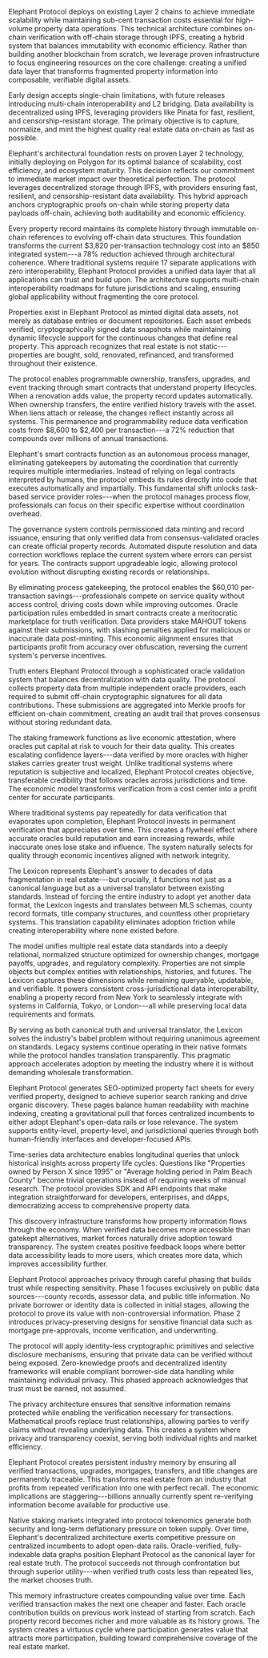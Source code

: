 
Elephant Protocol deploys on existing Layer 2 chains to achieve immediate scalability while maintaining sub-cent transaction costs essential for high-volume property data operations. This technical architecture combines on-chain verification with off-chain storage through IPFS, creating a hybrid system that balances immutability with economic efficiency. Rather than building another blockchain from scratch, we leverage proven infrastructure to focus engineering resources on the core challenge: creating a unified data layer that transforms fragmented property information into composable, verifiable digital assets.

Early design accepts single-chain limitations, with future releases introducing multi-chain interoperability and L2 bridging. Data availability is decentralized using IPFS, leveraging providers like Pinata for fast, resilient, and censorship-resistant storage. The primary objective is to capture, normalize, and mint the highest quality real estate data on-chain as fast as possible.


Elephant's architectural foundation rests on proven Layer 2 technology, initially deploying on Polygon for its optimal balance of scalability, cost efficiency, and ecosystem maturity. This decision reflects our commitment to immediate market impact over theoretical perfection. The protocol leverages decentralized storage through IPFS, with providers ensuring fast, resilient, and censorship-resistant data availability. This hybrid approach anchors cryptographic proofs on-chain while storing property data payloads off-chain, achieving both auditability and economic efficiency.

Every property record maintains its complete history through immutable on-chain references to evolving off-chain data structures. This foundation transforms the current \$3,820 per-transaction technology cost into an \$850 integrated system---a 78% reduction achieved through architectural coherence. Where traditional systems require 17 separate applications with zero interoperability, Elephant Protocol provides a unified data layer that all applications can trust and build upon. The architecture supports multi-chain interoperability roadmaps for future jurisdictions and scaling, ensuring global applicability without fragmenting the core protocol.


Properties exist in Elephant Protocol as minted digital data assets, not merely as database entries or document repositories. Each asset embeds verified, cryptographically signed data snapshots while maintaining dynamic lifecycle support for the continuous changes that define real property. This approach recognizes that real estate is not static---properties are bought, sold, renovated, refinanced, and transformed throughout their existence.

The protocol enables programmable ownership, transfers, upgrades, and event tracking through smart contracts that understand property lifecycles. When a renovation adds value, the property record updates automatically. When ownership transfers, the entire verified history travels with the asset. When liens attach or release, the changes reflect instantly across all systems. This permanence and programmability reduce data verification costs from \$8,600 to \$2,400 per transaction---a 72% reduction that compounds over millions of annual transactions.


Elephant's smart contracts function as an autonomous process manager, eliminating gatekeepers by automating the coordination that currently requires multiple intermediaries. Instead of relying on legal contracts interpreted by humans, the protocol embeds its rules directly into code that executes automatically and impartially. This fundamental shift unlocks task-based service provider roles---when the protocol manages process flow, professionals can focus on their specific expertise without coordination overhead.

The governance system controls permissioned data minting and record issuance, ensuring that only verified data from consensus-validated oracles can create official property records. Automated dispute resolution and data correction workflows replace the current system where errors can persist for years. The contracts support upgradeable logic, allowing protocol evolution without disrupting existing records or relationships.

By eliminating process gatekeeping, the protocol enables the \$60,010 per-transaction savings---professionals compete on service quality without access control, driving costs down while improving outcomes. Oracle participation rules embedded in smart contracts create a meritocratic marketplace for truth verification. Data providers stake MAHOUT tokens against their submissions, with slashing penalties applied for malicious or inaccurate data post-minting. This economic alignment ensures that participants profit from accuracy over obfuscation, reversing the current system's perverse incentives.


Truth enters Elephant Protocol through a sophisticated oracle validation system that balances decentralization with data quality. The protocol collects property data from multiple independent oracle providers, each required to submit off-chain cryptographic signatures for all data contributions. These submissions are aggregated into Merkle proofs for efficient on-chain commitment, creating an audit trail that proves consensus without storing redundant data.

The staking framework functions as live economic attestation, where oracles put capital at risk to vouch for their data quality. This creates escalating confidence layers---data verified by more oracles with higher stakes carries greater trust weight. Unlike traditional systems where reputation is subjective and localized, Elephant Protocol creates objective, transferable credibility that follows oracles across jurisdictions and time. The economic model transforms verification from a cost center into a profit center for accurate participants.

Where traditional systems pay repeatedly for data verification that evaporates upon completion, Elephant Protocol invests in permanent verification that appreciates over time. This creates a flywheel effect where accurate oracles build reputation and earn increasing rewards, while inaccurate ones lose stake and influence. The system naturally selects for quality through economic incentives aligned with network integrity.


The Lexicon represents Elephant's answer to decades of data fragmentation in real estate---but crucially, it functions not just as a canonical language but as a universal translator between existing standards. Instead of forcing the entire industry to adopt yet another data format, the Lexicon ingests and translates between MLS schemas, county record formats, title company structures, and countless other proprietary systems. This translation capability eliminates adoption friction while creating interoperability where none existed before.

The model unifies multiple real estate data standards into a deeply relational, normalized structure optimized for ownership changes, mortgage payoffs, upgrades, and regulatory complexity. Properties are not simple objects but complex entities with relationships, histories, and futures. The Lexicon captures these dimensions while remaining queryable, updatable, and verifiable. It powers consistent cross-jurisdictional data interoperability, enabling a property record from New York to seamlessly integrate with systems in California, Tokyo, or London---all while preserving local data requirements and formats.

By serving as both canonical truth and universal translator, the Lexicon solves the industry's babel problem without requiring unanimous agreement on standards. Legacy systems continue operating in their native formats while the protocol handles translation transparently. This pragmatic approach accelerates adoption by meeting the industry where it is without demanding wholesale transformation.


Elephant Protocol generates SEO-optimized property fact sheets for every verified property, designed to achieve superior search ranking and drive organic discovery. These pages balance human readability with machine indexing, creating a gravitational pull that forces centralized incumbents to either adopt Elephant's open-data rails or lose relevance. The system supports entity-level, property-level, and jurisdictional queries through both human-friendly interfaces and developer-focused APIs.

Time-series data architecture enables longitudinal queries that unlock historical insights across property life cycles. Questions like "Properties owned by Person X since 1995" or "Average holding period in Palm Beach County" become trivial operations instead of requiring weeks of manual research. The protocol provides SDK and API endpoints that make integration straightforward for developers, enterprises, and dApps, democratizing access to comprehensive property data.

This discovery infrastructure transforms how property information flows through the economy. When verified data becomes more accessible than gatekept alternatives, market forces naturally drive adoption toward transparency. The system creates positive feedback loops where better data accessibility leads to more users, which creates more data, which improves accessibility further.


Elephant Protocol approaches privacy through careful phasing that builds trust while respecting sensitivity. Phase 1 focuses exclusively on public data sources---county records, assessor data, and public title information. No private borrower or identity data is collected in initial stages, allowing the protocol to prove its value with non-controversial information. Phase 2 introduces privacy-preserving designs for sensitive financial data such as mortgage pre-approvals, income verification, and underwriting.

The protocol will apply identity-less cryptographic primitives and selective disclosure mechanisms, ensuring that private data can be verified without being exposed. Zero-knowledge proofs and decentralized identity frameworks will enable compliant borrower-side data handling while maintaining individual privacy. This phased approach acknowledges that trust must be earned, not assumed.

The privacy architecture ensures that sensitive information remains protected while enabling the verification necessary for transactions. Mathematical proofs replace trust relationships, allowing parties to verify claims without revealing underlying data. This creates a system where privacy and transparency coexist, serving both individual rights and market efficiency.


Elephant Protocol creates persistent industry memory by ensuring all verified transactions, upgrades, mortgages, transfers, and title changes are permanently traceable. This transforms real estate from an industry that profits from repeated verification into one with perfect recall. The economic implications are staggering---billions annually currently spent re-verifying information become available for productive use.

Native staking markets integrated into protocol tokenomics generate both security and long-term deflationary pressure on token supply. Over time, Elephant's decentralized architecture exerts competitive pressure on centralized incumbents to adopt open-data rails. Oracle-verified, fully-indexable data graphs position Elephant Protocol as the canonical layer for real estate truth. The protocol succeeds not through confrontation but through superior utility---when verified truth costs less than repeated lies, the market chooses truth.

This memory infrastructure creates compounding value over time. Each verified transaction makes the next one cheaper and faster. Each oracle contribution builds on previous work instead of starting from scratch. Each property record becomes richer and more valuable as its history grows. The system creates a virtuous cycle where participation generates value that attracts more participation, building toward comprehensive coverage of the real estate market.
